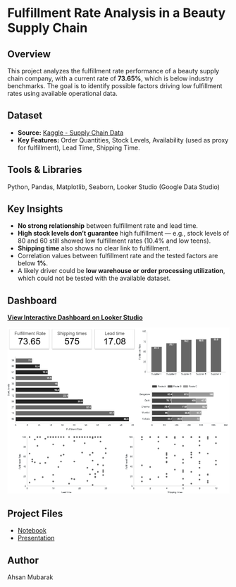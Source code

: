 # Fulfillment Rate Analysis in a Beauty Supply Chain

## Overview
This project analyzes the fulfillment rate performance of a beauty supply chain company, with a current rate of **73.65%**, which is below industry benchmarks. The goal is to identify possible factors driving low fulfillment rates using available operational data.

## Dataset
- **Source:** [Kaggle - Supply Chain Data]([https://www.kaggle.com/datasets/...](https://www.kaggle.com/datasets/harshsingh2209/supply-chain-analysis))
- **Key Features:** Order Quantities, Stock Levels, Availability (used as proxy for fulfillment), Lead Time, Shipping Time.

## Tools & Libraries
Python, Pandas, Matplotlib, Seaborn, Looker Studio (Google Data Studio)

## Key Insights
- **No strong relationship** between fulfillment rate and lead time.
- **High stock levels don’t guarantee** high fulfillment — e.g., stock levels of 80 and 60 still showed low fulfillment rates (10.4% and low teens).
- **Shipping time** also shows no clear link to fulfillment.
- Correlation values between fulfillment rate and the tested factors are below **1%**.
- A likely driver could be **low warehouse or order processing utilization**, which could not be tested with the available dataset.

## Dashboard
[**View Interactive Dashboard on Looker Studio**](https://lookerstudio.google.com/reporting/d66c89c4-75d7-49a8-b05b-cd51bcda3ba7)

![Dashboard Preview](dashboard_preview.png)

## Project Files
- [Notebook](fulfillment-rate-analysis-in-a-beauty-supply-chain.ipynb)
- [Presentation](Fulfillment%20Rate%20Analysis%20in%20a%20Beauty%20Supply%20Chain.pptx)

## Author
Ahsan Mubarak
